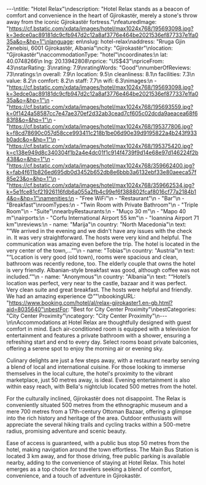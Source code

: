 ---\ntitle: "Hotel Relax"\ndescription: "Hotel Relax stands as a beacon of comfort and convenience in the heart of Gjirokastër, merely a stone's throw away from the iconic Gjirokastër fortress."\nfeaturedImage: "https://cf.bstatic.com/xdata/images/hotel/max1024x768/195693098.jpg?k=3edce0ac89181dc9cfb947d2c12a8af3776e464be2021536ef877337e1fa035a&o=&hp=1"\nlanguage: en\nslug: hotel-relax\naddress: "Rruga Gjin Zenebisi, 6001 Gjirokastër, Albania"\ncity: "Gjirokastër"\nlocation: "Gjirokastër"\naccommodationType: "hotel"\ncoordinates:\n  lat: 40.0748266\n  lng: 20.13942808\nprice: "US$43"\npriceFrom: 43\nstarRating: 3\nrating: 7.9\nratingWords: "Good"\nnumberOfReviews: 73\nratings:\n  overall: 7.9\n  location: 9.5\n  cleanliness: 8.1\n  facilities: 7.3\n  value: 8.2\n  comfort: 8.2\n  staff: 7.7\n  wifi: 6.3\nimages:\n  - "https://cf.bstatic.com/xdata/images/hotel/max1024x768/195693098.jpg?k=3edce0ac89181dc9cfb947d2c12a8af3776e464be2021536ef877337e1fa035a&o=&hp=1"\n  - "https://cf.bstatic.com/xdata/images/hotel/max1024x768/195693559.jpg?k=0f1424a58587cc7e47ae370ef2d32ab3cead7cf605c02dcda9aeacea68f683f8&o=&hp=1"\n  - "https://cf.bstatic.com/xdata/images/hotel/max1024x768/195377806.jpg?k=f8cd78690c057d58cce993411c218b1be06d90e39d9195822a4b243f933b0adc&o=&hp=1"\n  - "https://cf.bstatic.com/xdata/images/hotel/max1024x768/195375420.jpg?k=c138e949d8c340304f1b2a4e4dc01f1c914f4739f9d14e68e97d146224f2b438&o=&hp=1"\n  - "https://cf.bstatic.com/xdata/images/hotel/max1024x768/359662400.jpg?k=fab4f611b826ed695db0d3452b652db8e6bbb3a6132ebf33e80aeeca57f85e23&o=&hp=1"\n  - "https://cf.bstatic.com/xdata/images/hotel/max1024x768/359662534.jpg?k=5e1fce81cf21926116fdb6a055a2fb4c99ef6f388802fcaf8016cf77a2184b14&o=&hp=1"\namenities:\n  - "Free WiFi"\n  - "Restaurant"\n  - "Bar"\n  - "Breakfast"\nroomTypes:\n  - "Twin Room with Private Bathroom"\n  - "Triple Room"\n  - "Suite"\nnearbyRestaurants:\n  - "Muço 30 m"\n  - "Mapo 40 m"\nairports:\n  - "Corfu International Airport 55 km"\n  - "Ioannina Airport 71 km"\nreviews:\n  - name: "Marija"\n    country: "North Macedonia"\n    text: "“We arrived in the evening and we didn't have any issues with the check in. It was very straightforward. The hosts were very kind and helpful. The communication was amazing even before the trip. The hotel is located in the very center of the town,...”"\n  - name: "Tobias"\n    country: "Austria"\n    text: "“Location is very good (old town), rooms were spacious and clean, bathroom was recently redone, too. The elderly couple that owns the hotel is very friendly. Albanian-style breakfast was good, although coffee was not included.”"\n  - name: "Anonymous"\n    country: "Albania"\n    text: "“Hotel’s location was perfect, very near to the castle, bazaar and it was perfect. Very clean suite and great breakfast. The hosts were helpful and friendly. We had an amazing experience 😊”"\nbookingURL: "https://www.booking.com/hotel/al/relax-gjirokaster1.en-gb.html?aid=8035640"\nbestFor: "Best for City Center Proximity"\nbestCategories: "City Center Proximity"\ncategory: "City Center Proximity"\n---\n\nAccommodations at Hotel Relax are thoughtfully designed with guest comfort in mind. Each air-conditioned room is equipped with a television for entertainment and features a private bathroom with a shower, ensuring a refreshing start and end to every day. Select rooms boast private balconies, offering a serene spot to enjoy the morning air or evening sky.

Culinary delights are just a few steps away, with a restaurant nearby serving a blend of local and international cuisine. For those looking to immerse themselves in the local culture, the hotel's proximity to the vibrant marketplace, just 50 metres away, is ideal. Evening entertainment is also within easy reach, with Bella's nightclub located 500 metres from the hotel.

For the culturally inclined, Gjirokastër does not disappoint. The Relax is conveniently situated 500 metres from the ethnographic museum and a mere 700 metres from a 17th-century Ottoman Bazaar, offering a glimpse into the rich history and heritage of the area. Outdoor enthusiasts will appreciate the several hiking trails and cycling tracks within a 500-metre radius, promising adventure and scenic beauty.

Ease of access is guaranteed, with a public bus stop 50 metres from the hotel, making navigation around the town effortless. The Main Bus Station is located 3 km away, and for those driving, free public parking is available nearby, adding to the convenience of staying at Hotel Relax. This hotel emerges as a top choice for travelers seeking a blend of comfort, convenience, and a touch of adventure in Gjirokastër.